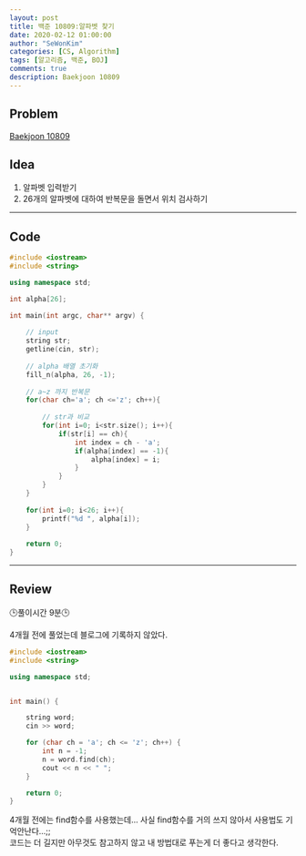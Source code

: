 ```yaml
---
layout: post
title: 백준 10809:알파벳 찾기
date: 2020-02-12 01:00:00
author: "SeWonKim"
categories: [CS, Algorithm]
tags: [알고리즘, 백준, BOJ]
comments: true
description: Baekjoon 10809
---
```


## Problem

[Baekjoon 10809](https://www.acmicpc.net/problem/10809)

## Idea

1. 알파벳 입력받기
2. 26개의 알파벳에 대하여 반복문을 돌면서 위치 검사하기

---

## Code
```cpp
#include <iostream>
#include <string>

using namespace std;

int alpha[26];

int main(int argc, char** argv) {
	
	// input
	string str;
	getline(cin, str);
	
	// alpha 배열 초기화
	fill_n(alpha, 26, -1);
	 
	// a~z 까지 반복문
	for(char ch='a'; ch <='z'; ch++){
		
		// str과 비교 
		for(int i=0; i<str.size(); i++){
			if(str[i] == ch){
				int index = ch - 'a';
				if(alpha[index] == -1){
					alpha[index] = i;
				}
			}
		}
	} 
	
	for(int i=0; i<26; i++){
		printf("%d ", alpha[i]);
	}
	
	return 0;
}
```


---

## Review

🕒풀이시간 9분🕒 

4개월 전에 풀었는데 블로그에 기록하지 않았다.

```cpp
#include <iostream>
#include <string>

using namespace std;


int main() {

	string word;
	cin >> word;

	for (char ch = 'a'; ch <= 'z'; ch++) {
		int n = -1;
		n = word.find(ch);
		cout << n << " ";
	}

	return 0;
}
```

4개월 전에는 find함수를 사용했는데... 사실 find함수를 거의 쓰지 않아서 사용법도 기억안난다...;;    
코드는 더 길지만 아무것도 참고하지 않고 내 방법대로 푸는게 더 좋다고 생각한다.
